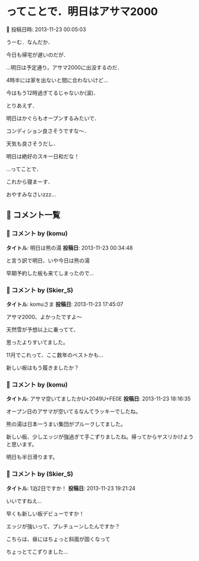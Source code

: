 # ってことで．明日はアサマ2000

📅 投稿日時: 2013-11-23 00:05:03

うーむ．なんだか．


今日も帰宅が遅いのだが．





…明日は予定通り，アサマ2000に出没するのだ．


4時半には家を出ないと間に合わないけど…


今はもう12時過ぎてるじゃないか(涙)．





とりあえず．


明日はかぐらもオープンするみたいで．


コンディション良さそうですな～．





天気も良さそうだし．


明日は絶好のスキー日和だな！





…ってことで．


これから寝まーす．


おやすみなさいzzz…

## 💬 コメント一覧

### 💬 コメント by (komu)
**タイトル**: 明日は熊の湯
**投稿日**: 2013-11-23 00:34:48

と言う訳で明日、いや今日は熊の湯

早期予約した板も来てしまったので…

### 💬 コメント by (Skier_S)
**タイトル**: komuさま
**投稿日**: 2013-11-23 17:45:07

アサマ2000、よかったですよ～

天然雪が予想以上に乗ってて、

思ったよりすいてました。



11月でこれって、ここ数年のベストかも…

新しい板はもう履きましたか？

### 💬 コメント by (komu)
**タイトル**: アサマ空いてましたかU+2049U+FE0E
**投稿日**: 2013-11-23 18:16:35

オープン日のアサマが空いてるなんてラッキーでしたね。

熊の湯は日本一うまい集団がプルークしてました。

新しい板、少しエッジが強過ぎて手こずりましたね。帰ってからヤスリかけようと思います。

明日も半日滑ります。

### 💬 コメント by (Skier_S)
**タイトル**: 1泊2日ですか！
**投稿日**: 2013-11-23 19:21:24

いいですねえ…

早くも新しい板デビューですか！

エッジが強いって、プレチューンしたんですか？



こちらは、昼にはちょっと斜面が固くなって

ちょっとてこずりました…


